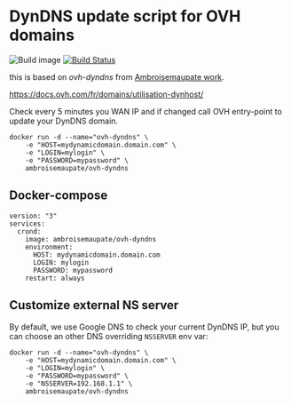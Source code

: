 # DynDNS update script for OVH domains

![Build image](https://github.com/webhainaut/ovh-dyndns-docker/workflows/Build%20ovh-dyndns%20image/badge.svg)
[![Build Status](https://travis-ci.com/webhainaut/ovh-dyndns-docker.svg?branch=master)](https://travis-ci.com/webhainaut/ovh-dyndns-docker)

this is based on *ovh-dyndns* from [Ambroisemaupate work](https://github.com/ambroisemaupate/Docker).

https://docs.ovh.com/fr/domains/utilisation-dynhost/

Check every 5 minutes you WAN IP and if changed call OVH entry-point to update
your DynDNS domain.

```
docker run -d --name="ovh-dyndns" \
    -e "HOST=mydynamicdomain.domain.com" \
    -e "LOGIN=mylogin" \
    -e "PASSWORD=mypassword" \
    ambroisemaupate/ovh-dyndns
```

## Docker-compose

```
version: "3"
services:
  crond:
    image: ambroisemaupate/ovh-dyndns
    environment:
      HOST: mydynamicdomain.domain.com
      LOGIN: mylogin
      PASSWORD: mypassword
    restart: always
```

## Customize external NS server

By default, we use Google DNS to check your current DynDNS IP, but you can choose an
other DNS overriding `NSSERVER` env var:

```
docker run -d --name="ovh-dyndns" \
    -e "HOST=mydynamicdomain.domain.com" \
    -e "LOGIN=mylogin" \
    -e "PASSWORD=mypassword" \
    -e "NSSERVER=192.168.1.1" \
    ambroisemaupate/ovh-dyndns
```
